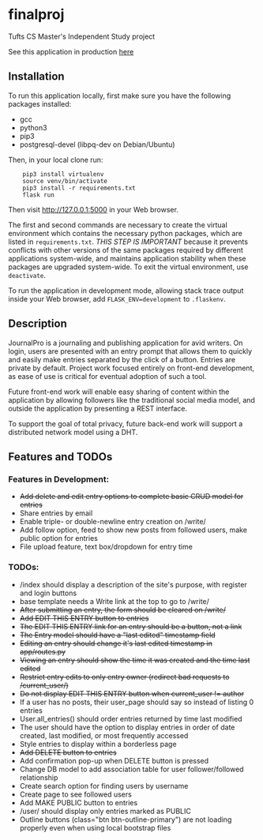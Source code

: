 # finalproj

Tufts CS Master's Independent Study project

See this application in production [here](www.thoughtkeeper.me)

## Installation

To run this application locally, first make sure you have the following packages installed:
* gcc
* python3
* pip3
* postgresql-devel (libpq-dev on Debian/Ubuntu)

Then, in your local clone run:

```
    pip3 install virtualenv
    source venv/bin/activate
    pip3 install -r requirements.txt
    flask run
```

Then visit http://127.0.0.1:5000 in your Web browser.

The first and second commands are necessary to create the virtual environment which contains the necessary python packages, which are listed in `requirements.txt`. 
*THIS STEP IS IMPORTANT* because it prevents conflicts with other versions of the same packages required by different applications system-wide, and maintains application stability when these packages are upgraded system-wide.
To exit the virtual environment, use `deactivate`.

To run the application in development mode, allowing stack trace output inside your Web browser, add `FLASK_ENV=development` to `.flaskenv`.

## Description

JournalPro is a journaling and publishing application for avid writers. On login, users are presented with an entry prompt that allows them to quickly and easily make entries separated by the click of a button. Entries are private by default. Project work focused entirely on front-end development, as ease of use is critical for eventual adoption of such a tool.

Future front-end work will enable easy sharing of content within the application by allowing followers like the traditional social media model, and outside the application by presenting a REST interface.

To support the goal of total privacy, future back-end work will support a distributed network model using a DHT. 

## Features and TODOs

### Features in Development:
* ~~Add delete and edit entry options to complete basic CRUD model for entries~~
* Share entries by email
* Enable triple- or double-newline entry creation on /write/<username> 
* Add follow option, feed to show new posts from followed users, make public option for entries
* File upload feature, text box/dropdown for entry time

### TODOs:
* /index should display a description of the site's purpose, with register and login buttons
* base template needs a Write link at the top to go to /write/<username>
* ~~After submitting an entry, the form should be cleared on /write/<username>~~
* ~~Add EDIT THIS ENTRY button to entries~~
* ~~The EDIT THIS ENTRY link for an entry should be a button, not a link~~
* ~~The Entry model should have a "last edited" timestamp field~~
* ~~Editing an entry should change it's last edited timestamp in app/routes.py~~
* ~~Viewing an entry should show the time it was created and the time last edited~~
* ~~Restrict entry edits to only entry owner (redirect bad requests to /current\_user/<username>)~~
* ~~Do not display EDIT THIS ENTRY button when current\_user != author~~
* If a user has no posts, their user\_page should say so instead of listing 0 entries
* User.all\_entries() should order entries returned by time last modified
* The user should have the option to display entries in order of date created, last modified, or most frequently accessed
* Style entries to display within a borderless page
* ~~Add DELETE button to entries~~
* Add confirmation pop-up when DELETE button is pressed
* Change DB model to add association table for user follower/followed relationship
* Create search option for finding users by username
* Create page to see followed users
* Add MAKE PUBLIC button to entries
* /user/<username> should display only entries marked as PUBLIC
* Outline buttons (class="btn btn-outline-primary") are not loading properly even when using local bootstrap files
